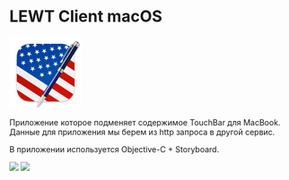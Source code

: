 # LEWT Client macOS

![](https://github.com/qoonmax/LEWT-Client/blob/main/LEWT%20Client/icons/LEWT_icon_128.png)

Приложение которое подменяет содержимое TouchBar для MacBook. Данные для приложения мы берем из http запроса в другой сервис.

В приложении используется Objective-C + Storyboard. 

<img src="https://github.com/qoonmax/LEWT-Client/blob/main/LEWT%20Client/show_2.gif" width="auto">

<img src="https://github.com/qoonmax/LEWT-Client/blob/main/LEWT%20Client/show.gif" width="auto">
